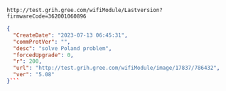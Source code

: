 `http://test.grih.gree.com/wifiModule/Lastversion?firmwareCode=362001060896`

```json
{
  "CreateDate": "2023-07-13 06:45:31",
  "commProtVer": "",
  "desc": "solve Poland problem",
  "forcedUpgrade": 0,
  "r": 200,
  "url": "http://test.grih.gree.com/wifiModule/image/17837/786432",
  "ver": "5.08"
}```